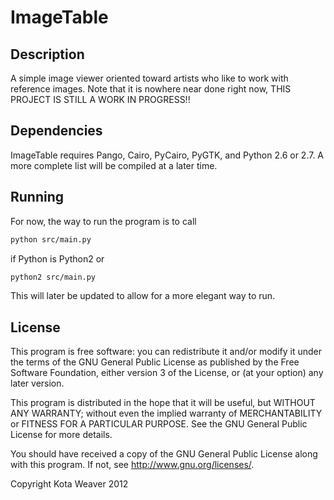 ImageTable
==========

Description
-----------

A simple image viewer oriented toward artists who like to work with reference images.
Note that it is nowhere near done right now, THIS PROJECT IS STILL A WORK IN PROGRESS!!

Dependencies
-------

ImageTable requires Pango, Cairo, PyCairo, PyGTK, and Python 2.6 or 2.7. A more complete list will be compiled at a later time.

Running
-------

For now, the way to run the program is to call
```bash
python src/main.py
```
if Python is Python2 or
```bash
python2 src/main.py
```

This will later be updated to allow for a more elegant way to run.

License
-------

This program is free software: you can redistribute it and/or modify
it under the terms of the GNU General Public License as published by
the Free Software Foundation, either version 3 of the License, or
(at your option) any later version.

This program is distributed in the hope that it will be useful,
but WITHOUT ANY WARRANTY; without even the implied warranty of
MERCHANTABILITY or FITNESS FOR A PARTICULAR PURPOSE.  See the
GNU General Public License for more details.

You should have received a copy of the GNU General Public License
along with this program.  If not, see <http://www.gnu.org/licenses/>.

Copyright Kota Weaver 2012
